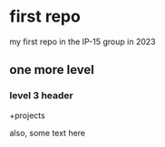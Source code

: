 # first repo

my first repo in the IP-15 group in 2023

## one more level

### level 3 header


+projects

also, some text here
